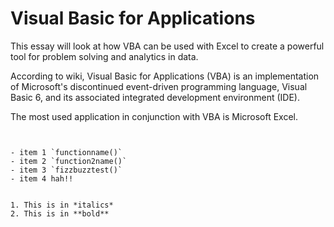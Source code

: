 Visual Basic for Applications
=============================
This essay will look at how VBA can be used with Excel to create a powerful tool for problem solving and analytics in data.

According to wiki, Visual Basic for Applications (VBA) is an implementation of Microsoft's discontinued event-driven programming language, Visual Basic 6, and its associated integrated development environment (IDE).

The most used application in conjunction with VBA is Microsoft Excel.

<pre><code>

- item 1 `functionname()`
- item 2 `function2name()`
- item 3 `fizzbuzztest()`
- item 4 hah!!


1. This is in *italics*
2. This is in **bold**

